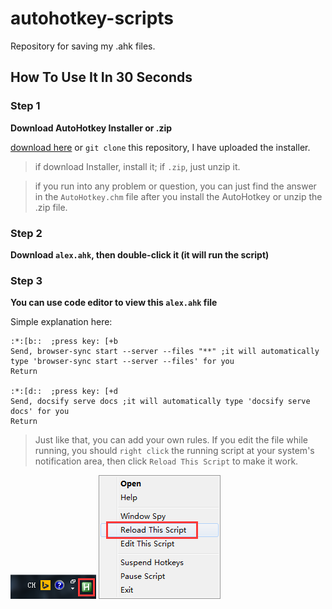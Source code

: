 # autohotkey-scripts
Repository for saving my .ahk files.

## How To Use It In 30 Seconds
### Step 1
**Download AutoHotkey Installer or .zip**

[download here](https://autohotkey.com/download/) or `git clone` this repository, I have uploaded the installer.

> if download Installer, install it; if `.zip`, just unzip it.

> if you run into any problem or question, you can just find the answer in the `AutoHotkey.chm` file after you install the AutoHotkey or unzip the .zip file.

### Step 2
**Download `alex.ahk`, then double-click it (it will run the script)**

### Step 3
**You can use code editor to view this `alex.ahk` file**

Simple explanation here:
```ahk
:*:[b::  ;press key: [+b
Send, browser-sync start --server --files "**" ;it will automatically type 'browser-sync start --server --files' for you
Return

:*:[d::  ;press key: [+d
Send, docsify serve docs ;it will automatically type 'docsify serve docs' for you
Return
```

> Just like that, you can add your own rules. 
> If you edit the file while running, you should `right click` the running script at your system's notification area, then click `Reload This Script` to make it work.

![The running script](./readme/script.png)
![Reload This Script](./readme/contextMenu.png)
